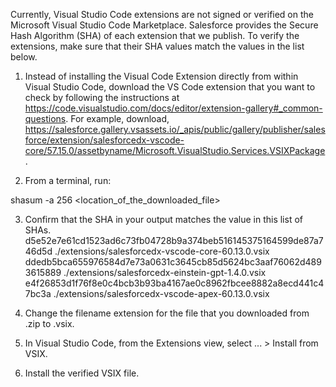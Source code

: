 Currently, Visual Studio Code extensions are not signed or verified on the
Microsoft Visual Studio Code Marketplace. Salesforce provides the Secure Hash
Algorithm (SHA) of each extension that we publish. To verify the extensions,
make sure that their SHA values match the values in the list below.

1. Instead of installing the Visual Code Extension directly from within Visual
   Studio Code, download the VS Code extension that you want to check by
   following the instructions at
   https://code.visualstudio.com/docs/editor/extension-gallery#_common-questions.
   For example, download,
   https://salesforce.gallery.vsassets.io/_apis/public/gallery/publisher/salesforce/extension/salesforcedx-vscode-core/57.15.0/assetbyname/Microsoft.VisualStudio.Services.VSIXPackage.

2. From a terminal, run:

shasum -a 256 <location_of_the_downloaded_file>

3. Confirm that the SHA in your output matches the value in this list of SHAs.
   d5e52e7e61cd1523ad6c73fb04728b9a374beb516145375164599de87a746d5d ./extensions/salesforcedx-vscode-core-60.13.0.vsix
   ddedb5bca655976584d7e73a0631c3645cb85d5624bc3aaf76062d4893615889 ./extensions/salesforcedx-einstein-gpt-1.4.0.vsix
   e4f26853d1f76f8e0c4bcb3b93ba4167ae0c8962fbcee8882a8ecd441c47bc3a ./extensions/salesforcedx-vscode-apex-60.13.0.vsix
4. Change the filename extension for the file that you downloaded from .zip to
   .vsix.

5. In Visual Studio Code, from the Extensions view, select ... > Install from
   VSIX.

6. Install the verified VSIX file.
